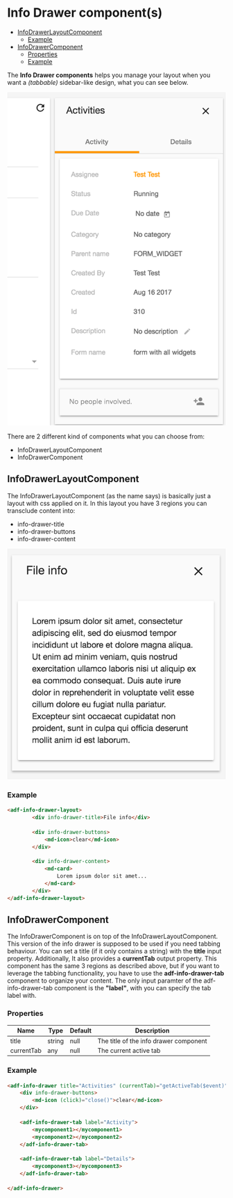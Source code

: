 # Info Drawer component(s)

<!-- markdown-toc start - Don't edit this section.  npm run toc to generate it-->

<!-- toc -->

- [InfoDrawerLayoutComponent](#infodrawerlayoutcomponent)
  * [Example](#example)
- [InfoDrawerComponent](#infodrawercomponent)
  * [Properties](#properties)
  * [Example](#example-1)

<!-- tocstop -->

<!-- markdown-toc end -->

The **Info Drawer components** helps you manage your layout when you want a *(tabbable)* sidebar-like design, what you can see below.

![adf-custom-view](../../../docs/assets/activities-infodrawer.png)

There are 2 different kind of components what you can choose from:

- InfoDrawerLayoutComponent
- InfoDrawerComponent

## InfoDrawerLayoutComponent

The InfoDrawerLayoutComponent (as the name says) is basically just a layout with css applied on it. In this layout you have 3 regions you can transclude content into:

- info-drawer-title
- info-drawer-buttons
- info-drawer-content

![adf-custom-view](../../../docs/assets/infodrawerlayout.png)

### Example

```html
<adf-info-drawer-layout>
        <div info-drawer-title>File info</div>

        <div info-drawer-buttons>
            <md-icon>clear</md-icon>
        </div>

        <div info-drawer-content>
            <md-card>
                Lorem ipsum dolor sit amet...
            </md-card>
        </div>
</adf-info-drawer-layout>
```

## InfoDrawerComponent

The InfoDrawerComponent is on top of the InfoDrawerLayoutComponent. This version of the info drawer is supposed to be used if you need tabbing behaviour. You can set a title (if it only contains a string) with the **title** input property. Additionally, It also provides a **currentTab** output property. This component has the same 3 regions as described above, but if you want to leverage the tabbing functionality, you have to use the **adf-info-drawer-tab** component to organize your content. The only input paramter of the adf-info-drawer-tab component is the **"label"**, with you can specify the tab label with.

### Properties

| Name | Type | Default | Description |
| --- | --- | --- | --- |
| title | string | null | The title of the info drawer component|
| currentTab | any | null | The current active tab |

### Example

```html
<adf-info-drawer title="Activities" (currentTab)="getActiveTab($event)">
    <div info-drawer-buttons>
        <md-icon (click)="close()">clear</md-icon>
    </div>

    <adf-info-drawer-tab label="Activity">
        <mycomponent1></mycomponent1>
        <mycomponent2></mycomponent2>
    </adf-info-drawer-tab>

    <adf-info-drawer-tab label="Details">
        <mycomponent3></mycomponent3>
    </adf-info-drawer-tab>

</adf-info-drawer>
```